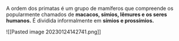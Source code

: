A ordem dos primatas é um grupo de mamíferos que compreende os popularmente chamados de **macacos, símios, lêmures e os seres humanos.** É dividida informalmente em **símios e prossímios.**

![[Pasted image 20230124142741.png]]